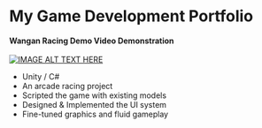 # My Game Development Portfolio

**Wangan Racing Demo Video Demonstration**<br><br>
[![IMAGE ALT TEXT HERE](https://img.youtube.com/vi/nqhbQj19tRQ/0.jpg)](https://www.youtube.com/watch?v=nqhbQj19tRQ)

-	Unity / C#
-	An arcade racing project
-	Scripted the game with existing models
-	Designed & Implemented the UI system
-	Fine-tuned graphics and fluid gameplay
